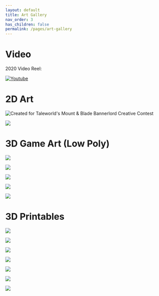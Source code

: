 ```yaml
---
layout: default
title: Art Gallery
nav_order: 3
has_children: false
permalink: /pages/art-gallery
---
```


# Video


2020 Video Reel:

[![Youtube](https://img.youtube.com/vi/09Wu0h7ucr8/0.jpg)](https://www.youtube.com/watch?v=09Wu0h7ucr8)

# 2D Art

![Created for Taleworld's Mount & Blade Bannerlord Creative Contest](https://TolinSimpson.github.io/assets/images/Bannerlord_2DCreative_Competition_Animated_Entry_TolinSimpson.gif)

![](https://TolinSimpson.github.io/assets/images/tolin-simpson-portfolio-horn.jpg)

# 3D Game Art (Low Poly)

![](https://TolinSimpson.github.io/assets/images/Tolin_Simpson_EnvironmentArt_Portfolio_02.jpg)

![](https://TolinSimpson.github.io/assets/images/Tolin_Simpson_EnvironmentArt_Portfolio_03.jpg)

![](https://TolinSimpson.github.io/assets/images/Tolin_Simpson_EnvironmentArt_Portfolio_04.jpg)

![](https://TolinSimpson.github.io/assets/images/Tolin_Simpson_EnvironmentArt_Portfolio_05.jpg)

![](https://TolinSimpson.github.io/assets/images/tolin-simpson-portfolio-revolver.png)


# 3D Printables

![](https://TolinSimpson.github.io/assets/images/tolin-simpson-portfolio-mandalorians-printable.jpg)

![](https://TolinSimpson.github.io/assets/images/tolin-simpson-portfolio-chicken-rider-printable.jpg)

![](https://TolinSimpson.github.io/assets/images/tolin-simpson-portfolio-shields-printable.jpg)

![](https://TolinSimpson.github.io/assets/images/tolin-simpson-portfolio-super-baby-printable.jpg)

![](https://TolinSimpson.github.io/assets/images/tolin-simpson-portfolio-heads-printable.jpg)

![](https://TolinSimpson.github.io/assets/images/tolin-simpson-portfolio-greebles-printed.jpg)

![](https://TolinSimpson.github.io/assets/images/tolin-simpson-portfolio-cannons-printable.jpg)
